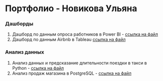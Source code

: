 # Портфолио - Новикова Ульяна

### Дашборды
1. Дашборд по данным опроса работников в Power BI - 
   [ссылка на файл](https://github.com/UlyanaNovikova/Data-analytics/blob/main/Power%20BI%20report.md)
2. Дашборд по данным Airbnb в Tableau
   [ссылка на файл](https://github.com/UlyanaNovikova/Data-analytics/blob/main/Tableau%20report.md)

### Анализ данных
1. Анализ данных и предсказание длительности поездки в такси в Python - [ссылка на файл](https://github.com/UlyanaNovikova/Data-analytics/blob/main/Python%20-%20Taxi%20Trip%20Duration%20Prediction.md)
2. Анализ продаж магазина в PostgreSQL - [ссылка на файл](https://github.com/UlyanaNovikova/Data-analytics/blob/main/Проект%20в%20SQL.md)
